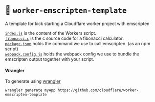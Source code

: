 # 👷 `worker-emscripten-template`

A template for kick starting a Cloudflare worker project with emscripten

[`index.js`](index.js) is the content of the Workers script.  
[`fibonacci.c`](src/fibonacci.c) is the c source code for a fibonacci calculator.  
[`package.json`](package.json) holds the command we use to call emscripten. (as an npm script)  
[`webpack.config.js`](webpack.config.js) holds the webpack config we use to bundle the emscripten output together with your script.  

#### Wrangler
To generate using [wrangler](https://github.com/cloudflare/wrangler)

```
wrangler generate myApp https://github.com/cloudflare/worker-emscripten-template
```
